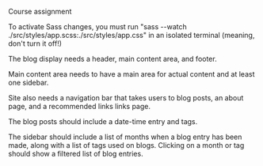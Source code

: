 Course assignment

To activate Sass changes, you must run
"sass --watch ./src/styles/app.scss:./src/styles/app.css" in an isolated terminal (meaning, don't turn it off!)

The blog display needs a header, main content area, and footer.

Main content area needs to have a main area for actual content and at least one sidebar.

Site also needs a navigation bar that takes users to blog posts, an about page, and a recommended links links page.

The blog posts should include a date-time entry and tags.

The sidebar should include a list of months when a blog entry has been made, along with a list of tags used on blogs. Clicking on a month or tag should show a filtered list of blog entries.
